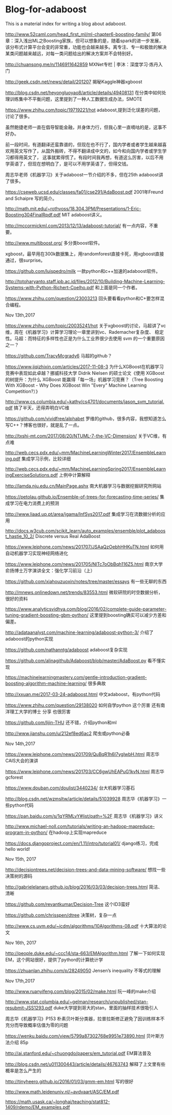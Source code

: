 # Blog-for-adaboost
This is a material index for writing a blog about adaboost.

http://www.52caml.com/head_first_ml/ml-chapter6-boosting-family/  第06章：深入浅出ML之Boosting家族，但可以想象的是，随着spark的进一步发展，该分布式计算平台会变的非常重，功能也会越来越多。离专注、专一和极致的解决某类问题越来越远，对每一类问题给出的解决方案并不会特别好。

http://chuansong.me/n/1146911642859 MXNet专栏 | 李沐：深度学习·炼丹入门 

http://geek.csdn.net/news/detail/201207 揭秘Kaggle神器xgboost

http://blog.csdn.net/heyongluoyao8/article/details/49408131 在分类中如何处理训练集中不平衡问题，这里提到了一种人工数据生成办法，SMOTE

https://www.zhihu.com/topic/19719221/hot adaboost,提到泛化误差的问题，讨论了很多。

虽然鲍捷老师一直在倡导智能金融，并身体力行，但我心里一直嘀咕的是，这事不好办。

前一段时间，有道翻译还蛮靠谱的，但现在也不行了，国内学者或者学生越来越喜欢用英文写作了，从国外搬砖，不得不翻译成中文的，如今和向国内学者或学生学习都得用英文了，
这事就累得慌了。有段时间我再想，有道这么厉害，以后不用学英语了，但现在想明白了，是可以不用学英语了，但得交钱。

周志华老师《机器学习》关于adaboost一节介绍的不多，但在25th adaboost讲了很多。

https://cseweb.ucsd.edu/classes/fa01/cse291/AdaBoost.pdf 2001年Freund and Schaipre 写的简介。

http://math.mit.edu/~rothvoss/18.304.3PM/Presentations/1-Eric-Boosting304FinalRpdf.pdf MIT adaboost讲义。

http://mccormickml.com/2013/12/13/adaboost-tutorial/ 有一点内容，不重要。

http://www.multiboost.org/ 多分类boost软件。

xgboost，最早用在300k数据集上，用randomforest直接卡死，用xgboost直接通过，很surprise。

https://github.com/luispedro/milk 一款python和c++加速的adaboost软件。

http://totoharyanto.staff.ipb.ac.id/files/2012/10/Building-Machine-Learning-Systems-with-Python-Richert-Coelho.pdf 和上面是同一个作者。

https://www.zhihu.com/question/23003213 回头要看看python和C+要怎样混合编程。

Nov 13th,2017

https://www.zhihu.com/topic/20035241/hot 关于xgboost的讨论，马超讲了vc维，周在《机器学习》计算学习理论一章里讲到vc、Rademacher复杂度、
稳定性。马超：而特征的多样性也正是为什么工业界很少去使用 svm 的一个重要原因之一？

https://github.com/TracyMcgrady6 马超的github？

https://www.jiqizhixin.com/articles/2017-11-08-3 为什么XGBoost在机器学习竞赛中表现如此卓越？挪威科技大学 Didrik Nielsen 的硕士论文《使用 XGBoost 的树提升：为什么 XGBoost 能赢得「每一场」机器学习竞赛？（Tree Boosting With XGBoost - Why Does XGBoost Win "Every" Machine Learning Competition?）》

http://www.cs.columbia.edu/~kathy/cs4701/documents/jason_svm_tutorial.pdf 搞了半天，还得弄明白VC维

https://github.com/vividfree/alphabet 罗维的github，很多内容，我想知道怎么写C++？博客也很好，就是乱了一点。

http://txshi-mt.com/2017/08/20/NTUML-7-the-VC-Dimension/ 关于VC维，有点难

http://web.cecs.pdx.edu/~mm/MachineLearningWinter2017/EnsembleLearning.pdf 集成学习示例，比较详细

http://web.cecs.pdx.edu/~mm/MachineLearningSpring2017/EnsembleLearningExerciseSolutions.pdf 上例中计算解释

http://lamda.nju.edu.cn/MainPage.ashx 南大机器学习与数据挖掘研究所网站

https://petolau.github.io/Ensemble-of-trees-for-forecasting-time-series/ 集成学习在电力消费上的预测

http://www.liaad.up.pt/area/jgama/InfSys2017.pdf 集成学习在流数据分析的应用

http://docs.w3cub.com/scikit_learn/auto_examples/ensemble/plot_adaboost_hastie_10_2/ Discrete versus Real AdaBoost

https://www.leiphone.com/news/201707/JSAaQzOebhHHKuTN.html 如何用自动机器学习实现神经网络进化 

https://www.leiphone.com/news/201705/NlTc7oObBqh116Z5.html 南京大学俞扬博士万字演讲全文：强化学习前沿（上）

https://github.com/xiahouzuoxin/notes/tree/master/essays 有一些无聊的东西

http://mnews.onlinedown.net/trends/83553.html 微软研院的时空数据分析，很好的资料

https://www.analyticsvidhya.com/blog/2016/02/complete-guide-parameter-tuning-gradient-boosting-gbm-python/ 这里提到boosting确实可以减少方差和偏差。

http://adataanalyst.com/machine-learning/adaboost-python-3/ 介绍了adaboost的python实现

https://github.com/nathanntg/adaboost adaboost复杂实现

https://github.com/alinagithub/Adaboost/blob/master/AdaBoost.py 看不懂实现

https://machinelearningmastery.com/gentle-introduction-gradient-boosting-algorithm-machine-learning/ 很多典故

http://xxuan.me/2017-03-24-adaboost.html 中文adaboost，有python代码

https://www.zhihu.com/question/29138020 如何自学python 这个厉害 还有南洋理工大学的博士 分享 也很厉害

https://github.com/lijin-THU 还不错，介绍python和ml

http://www.jianshu.com/u/212ef8ed6ac2 爬虫或python必备

Nov 14th,2017

https://www.leiphone.com/news/201709/QuBqR1h6I7yglwbH.html 周志华CAIS大会的演讲

https://www.leiphone.com/news/201703/CC6gwUhEAPuG1kvN.html 周志华gcforest

https://www.douban.com/doulist/3440234/ 台大机器学习基石

http://blog.csdn.net/wzmsltw/article/details/51039928 周志华《机器学习》一些python代码

https://pan.baidu.com/s/1qYRMLvY#list/path=%2F 周志华《机器学习》讲义

http://www.michael-noll.com/tutorials/writing-an-hadoop-mapreduce-program-in-python/ 在hadoop上实现mapreduce

https://docs.djangoproject.com/en/1.11/intro/tutorial01/ django练习，完成hello world!

Nov 15th, 2017

http://decisiontrees.net/decision-trees-and-data-mining-software/ 想找一些决策树的源码

http://gabrielelanaro.github.io/blog/2016/03/03/decision-trees.html 简洁、清晰

https://github.com/revantkumar/Decision-Tree 这个ID3蛮好

https://github.com/chrisspen/dtree 决策树，复杂一点

http://www.cs.uvm.edu/~icdm/algorithms/10Algorithms-08.pdf 十大算法的论文

Nov 16th, 2017

http://people.duke.edu/~ccc14/sta-663/EMAlgorithm.html 了解一下如何实现EM，这个网站很好，提供了python的计算统计学

https://zhuanlan.zhihu.com/p/28249050 Jensen’s inequality 不等式的理解

Nov 17th,2017

http://www.ruanyifeng.com/blog/2015/02/make.html 阮一峰的make介绍

http://www.stat.columbia.edu/~gelman/research/unpublished/stan-resubmit-JSS1293.pdf duke大学提到哥大的stan，里面的抽样技术很吸引人

周志华《机器学习》P153 朴素贝叶斯分类器，拉普拉斯修正避免了因训练样本不充分而导致概率估值为零的问题

https://wenku.baidu.com/view/5799a87302768e9951e73890.html 贝叶斯方法介绍 85p

http://ai.stanford.edu/~chuongdo/papers/em_tutorial.pdf EM算法普及

http://blog.csdn.net/u011300443/article/details/46763743 解释了上文里有些概率是怎么产生的

http://tinyheero.github.io/2016/01/03/gmm-em.html 写的很好

http://www.math.leidenuniv.nl/~avdvaart/ASC/EM.pdf

https://math.usask.ca/~longhai/teaching/stat812-1409/rdemo/EM_examples.pdf


